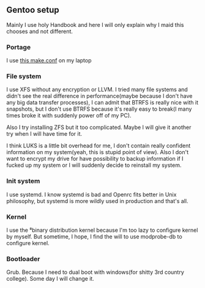 ## Gentoo setup

Mainly I use holy Handbook and here I will only explain why I maid this chooses and not different. 

### Portage

I use [this make.conf](portage/make.conf) on my laptop

### File system 

I use XFS without any encryption or LLVM. I tried many file systems and didn't see the real difference in performance(maybe because I don't have any big data transfer processes), I can admit that BTRFS is really nice with it snapshots, but I don't use BTRFS because it's really easy to break(I many times broke it with suddenly power off of my PC).

Also I try installing ZFS but it too complicated. Maybe I will give it another try when I will have time for it. 

I think LUKS is a little bit overhead for me, I don't contain really confident information on my system(yeah, this is stupid point of view). Also I don't want to encrypt my drive for have possibility to backup information if I fucked up my system or I will suddenly decide to reinstall my system.

### Init system

I use systemd. I know systemd is bad and Openrc fits better in Unix philosophy, but systemd is more wildly used in production and that's all. 

### Kernel

I use the ⁸binary distribution kernel because I'm too lazy to configure kernel by myself. But sometime, I hope, I find the will to use modprobe-db to configure kernel. 

### Bootloader 

Grub. Because I need to dual boot with windows(for shitty 3rd country college). Some day I will change it. 

